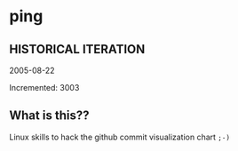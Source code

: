 # ping

## HISTORICAL ITERATION
2005-08-22

Incremented: 3003

## What is this?? 
Linux skills to hack the github commit visualization chart `;-)`
